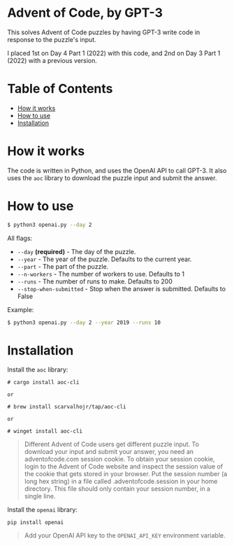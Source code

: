 # Advent of Code, by GPT-3

This solves Advent of Code puzzles by having GPT-3 write code in response to the
puzzle's input.

I placed 1st on Day 4 Part 1 (2022) with this code, and 2nd on Day 3 Part 1 (2022) with a
previous version.

# Table of Contents

- [How it works](#how-it-works)
- [How to use](#how-to-use)
- [Installation](#installation)

# How it works

The code is written in Python, and uses the OpenAI API to call GPT-3.
It also uses the `aoc` library to download the puzzle input and submit the answer.

# How to use

```bash
$ python3 openai.py --day 2
```

All flags:

* `--day` **(required)** - The day of the puzzle.
* `--year` - The year of the puzzle. Defaults to the current year.
* `--part` - The part of the puzzle.
* `--n-workers` - The number of workers to use. Defaults to 1
* `--runs` - The number of runs to make. Defaults to 200
* `--stop-when-submitted` - Stop when the answer is submitted. Defaults to False

Example:

```bash
$ python3 openai.py --day 2 --year 2019 --runs 10
```

# Installation

Install the `aoc` library:

    # cargo install aoc-cli

    or

    # brew install scarvalhojr/tap/aoc-cli

    or

    # winget install aoc-cli


> Different Advent of Code users get different puzzle input. To download your input and submit your answer, you need an adventofcode.com session cookie. To obtain your session cookie, login to the Advent of Code website and inspect the session value of the cookie that gets stored in your browser. Put the session number (a long hex string) in a file called .adventofcode.session in your home directory. This file should only contain your session number, in a single line.

Install the `openai` library:

    pip install openai

> Add your OpenAI API key to the `OPENAI_API_KEY` environment variable.

